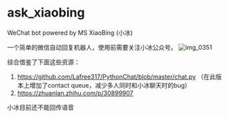 # ask_xiaobing
WeChat bot powered by MS XiaoBing (小冰)

一个简单的微信自动回复机器人，使用前需要关注小冰公众号。
![img_0351](https://user-images.githubusercontent.com/32557706/34450087-1e7fddac-ecb6-11e7-9c1b-04be6333dfa4.JPG)

综合借鉴了下面这些资源：
1. https://github.com/Lafree317/PythonChat/blob/master/chat.py （在此版本上增加了contact queue，减少多人同时和小冰聊天时的bug）
2. https://zhuanlan.zhihu.com/p/30899907

小冰目前还不能回传语音
